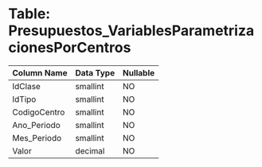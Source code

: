 # Table: Presupuestos_VariablesParametrizacionesPorCentros

| Column Name | Data Type | Nullable |
|-------------|-----------|----------|
| IdClase | smallint | NO |
| IdTipo | smallint | NO |
| CodigoCentro | smallint | NO |
| Ano_Periodo | smallint | NO |
| Mes_Periodo | smallint | NO |
| Valor | decimal | NO |
